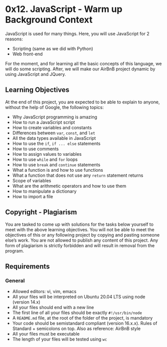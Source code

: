 # 0x12. JavaScript - Warm up Background Context
JavaScript is used for many things. Here, you will use JavaScript for 2 reasons:

- Scripting (same as we did with Python)
- Web front-end

For the moment, and for learning all the basic concepts of this language, we will do some scripting. After, we will make our AirBnB project dynamic by using JavaScript and JQuery.

## Learning Objectives
At the end of this project, you are expected to be able to explain to anyone, without the help of Google, the following topics:

- Why JavaScript programming is amazing
- How to run a JavaScript script
- How to create variables and constants
- Differences between `var`, `const`, and `let`
- All the data types available in JavaScript
- How to use the `if`, `if ... else` statements
- How to use comments
- How to assign values to variables
- How to use `while` and `for` loops
- How to use `break` and `continue` statements
- What a function is and how to use functions
- What a function that does not use any `return` statement returns
- Scope of variables
- What are the arithmetic operators and how to use them
- How to manipulate a dictionary
- How to import a file

## Copyright - Plagiarism
You are tasked to come up with solutions for the tasks below yourself to meet with the above learning objectives. You will not be able to meet the objectives of this or any following project by copying and pasting someone else’s work. You are not allowed to publish any content of this project. Any form of plagiarism is strictly forbidden and will result in removal from the program.

## Requirements
### General
- Allowed editors: vi, vim, emacs
- All your files will be interpreted on Ubuntu 20.04 LTS using node (version 14.x)
- All your files should end with a new line
- The first line of all your files should be exactly `#!/usr/bin/node`
- A `README.md` file, at the root of the folder of the project, is mandatory
- Your code should be semistandard compliant (version 16.x.x). Rules of Standard + semicolons on top. Also as reference: AirBnB style
- All your files must be executable
- The length of your files will be tested using `wc`